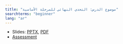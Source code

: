 ```yaml
---
title: "موضوع الدرس: التحدي النهائي للمرحلة الأساسية"
searchterms: "beginner"
lang: "ar"
---
```

 <ul>
 <li class="ng-binding">Slides:
 <a href="ProgrammingLessons/beginner/FinalChallenge.pptx">PPTX</a>,
 <a href="ProgrammingLessons/beginner/FinalChallenge.pdf">PDF</a>
 </li>
 <li> <a href="ProgrammingLessons/beginner/FinalAssessment.docx">Assessment</a>

 </ul>
